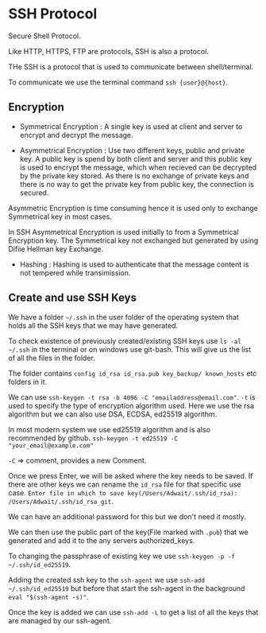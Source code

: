 # SSH Protocol

Secure Shell Protocol.

Like HTTP, HTTPS, FTP are protocols, SSH is also a protocol.

THe SSH is a protocol that is used to communicate between shell/terminal.

To communicate we use the terminal command `ssh {user}@{host}`.

## Encryption

* Symmetrical Encryption : A single key is used at client and server to encrypt and decrypt the message.

* Asymmetrical Encryption : Use two different keys, public and private key. A public key is spend by both client and server and this public key is used to encrypt the message, which when recieved can be decrypted by the private key stored. As there is no exchange of private keys and there is no way to get the private key from public key, the connection is secured.

Asymmetric Encryption is time consuming hence it is used only to exchange Symmetrical key in most cases.

In SSH Asymmetrical Encryption is used initially to from a Symmetrical Encryption key. The Symmetrical key not exchanged but generated by using Difiie Hellman key Exchange.

* Hashing : Hashing is used to authenticate that the message content is not tempered while transimission.

## Create and use SSH Keys

We have a folder `~/.ssh` in the user folder of the operating system that holds all the SSH keys that we may have generated.

To check existence of previously created/existing SSH keys use `ls -al ~/.ssh` in the terminal or on windows use git-bash. This will give us the list of all the files in the folder.

The folder contains `config id_rsa id_rsa.pub key_backup/ known_hosts` etc folders in it.

We can use `ssh-keygen -t rsa -b 4096 -C "emailaddress@email.com"`. `-t` is used to specify the type of encryption algorithm used. Here we use the rsa algorithm but we can also use DSA, ECDSA, ed25519 algorithm.

In most modern system we use ed25519 algorithm and is also recommended by github. `ssh-keygen -t ed25519 -C "your_email@example.com"`

`-C` => comment, provides a new Comment.

Once we press Enter, we will be asked where the key needs to be saved. If there are other keys we can rename the `id_rsa` file for that specific use case.
`Enter file in which to save key(/Users/Adwait/.ssh/id_rsa): /Users/Adwait/.ssh/id_rsa_git`.

We can have an additional password for this but we don't need it mostly.

We can then use the public part of the key(File marked with `.pub`) that we generated and add it to the any servers authorized_keys.

To changing the passphrase of existing key we use `ssh-keygen -p -f ~/.ssh/id_ed25519`.

Adding the created ssh key to the `ssh-agent` we use `ssh-add ~/.ssh/id_ed25519` but before that start the ssh-agent in the background `eval "$(ssh-agent -s)"`.

Once the key is added we can use `ssh-add -L` to get a list of all the keys that are managed by our ssh-agent.
